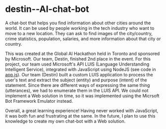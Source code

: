 # destin--AI-chat-bot
A chat-bot that helps you find information about other cities around the world. It can be used by people working in the tech industry who want to move to a new location. They can ask to find images of the city/country, crime statistics, population, salaries, and more information about that city or country.

This was created at the Global AI Hackathon held in Toronto and sponsored by Microsoft. Our team, Destin, finished 2nd place in the event. For this project, our team used Microsoft's API LUIS (Language Understanding Intelligent Service), integrated with JavaScript using NodeJS (see code in [app.js](https://github.com/roshan2M/destin--AI-chat-bot/blob/master/app.js)). Our team (Destin) built a custom LUIS application to process the user's text and extract the subject (entity) and purpose (intent) of the statement. Since there are different ways of expressing the same thing (utterances), we had to enumerate them in the LUIS API. We could not implement a Web solution in time, so it was implemented using the Micrsoft Bot Framework Emulator instead.

Overall, a great learning experience! Having never worked with JavaScript, it was both fun and frustrating at the same. In the future, I plan to use this knowledge to create my own chat-bot with a Web solution.
